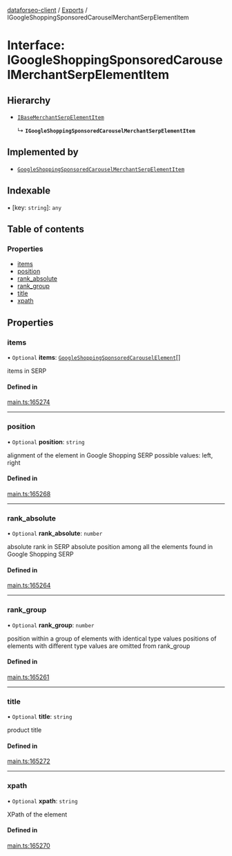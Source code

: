 [dataforseo-client](../README.md) / [Exports](../modules.md) / IGoogleShoppingSponsoredCarouselMerchantSerpElementItem

# Interface: IGoogleShoppingSponsoredCarouselMerchantSerpElementItem

## Hierarchy

- [`IBaseMerchantSerpElementItem`](IBaseMerchantSerpElementItem.md)

  ↳ **`IGoogleShoppingSponsoredCarouselMerchantSerpElementItem`**

## Implemented by

- [`GoogleShoppingSponsoredCarouselMerchantSerpElementItem`](../classes/GoogleShoppingSponsoredCarouselMerchantSerpElementItem.md)

## Indexable

▪ [key: `string`]: `any`

## Table of contents

### Properties

- [items](IGoogleShoppingSponsoredCarouselMerchantSerpElementItem.md#items)
- [position](IGoogleShoppingSponsoredCarouselMerchantSerpElementItem.md#position)
- [rank\_absolute](IGoogleShoppingSponsoredCarouselMerchantSerpElementItem.md#rank_absolute)
- [rank\_group](IGoogleShoppingSponsoredCarouselMerchantSerpElementItem.md#rank_group)
- [title](IGoogleShoppingSponsoredCarouselMerchantSerpElementItem.md#title)
- [xpath](IGoogleShoppingSponsoredCarouselMerchantSerpElementItem.md#xpath)

## Properties

### items

• `Optional` **items**: [`GoogleShoppingSponsoredCarouselElement`](../classes/GoogleShoppingSponsoredCarouselElement.md)[]

items in SERP

#### Defined in

[main.ts:165274](https://github.com/dataforseo/TypeScriptClient/blob/7ca1aa4/main.ts#L165274)

___

### position

• `Optional` **position**: `string`

alignment of the element in Google Shopping SERP
possible values:
left, right

#### Defined in

[main.ts:165268](https://github.com/dataforseo/TypeScriptClient/blob/7ca1aa4/main.ts#L165268)

___

### rank\_absolute

• `Optional` **rank\_absolute**: `number`

absolute rank in SERP
absolute position among all the elements found in Google Shopping SERP

#### Defined in

[main.ts:165264](https://github.com/dataforseo/TypeScriptClient/blob/7ca1aa4/main.ts#L165264)

___

### rank\_group

• `Optional` **rank\_group**: `number`

position within a group of elements with identical type values
positions of elements with different type values are omitted from rank_group

#### Defined in

[main.ts:165261](https://github.com/dataforseo/TypeScriptClient/blob/7ca1aa4/main.ts#L165261)

___

### title

• `Optional` **title**: `string`

product title

#### Defined in

[main.ts:165272](https://github.com/dataforseo/TypeScriptClient/blob/7ca1aa4/main.ts#L165272)

___

### xpath

• `Optional` **xpath**: `string`

XPath of the element

#### Defined in

[main.ts:165270](https://github.com/dataforseo/TypeScriptClient/blob/7ca1aa4/main.ts#L165270)
